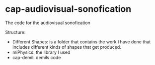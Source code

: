 # cap-audiovisual-sonofication
The code for the audiovisual sonofication

Structure: 
- Different Shapes: is a folder that contains the work I have done that includes different kinds of shapes that get produced. 
- miPhysics: the library I used
- cap-demil: demils code

